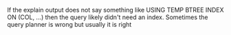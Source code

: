 If the explain output does not say something like USING TEMP BTREE INDEX ON (COL, ...) then the query likely didn't need an index. Sometimes the query planner is wrong but usually it is right
